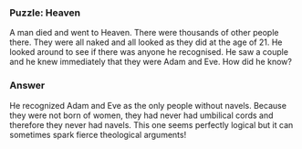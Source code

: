 ### Puzzle: Heaven

A man died and went to Heaven. There were thousands of other people there. 
They were all naked and all looked as they did at the age of 21. He looked around to see if there was anyone he recognised. 
He saw a couple and he knew immediately that they were Adam and Eve. 
How did he know?

### Answer 

He recognized Adam and Eve as the only people without navels. Because they were not born of women, they had never had umbilical cords and therefore they never had navels.  This one seems perfectly logical but it can sometimes spark fierce theological arguments! 

